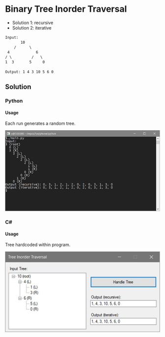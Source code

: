 # Binary Tree Inorder Traversal

* Solution 1: recursive
* Solution 2: iterative

```
Input:
       10
    /      \
 4            6
/ \         /   \
1  3       5     0

Output: 1 4 3 10 5 6 0
```

## Solution
### Python

#### Usage
Each run generates a random tree.

![usage](screenshots/py-tree.JPG)

### C#
#### Usage
Tree hardcoded within program.

![initial](screenshots/cs-tree.JPG)


